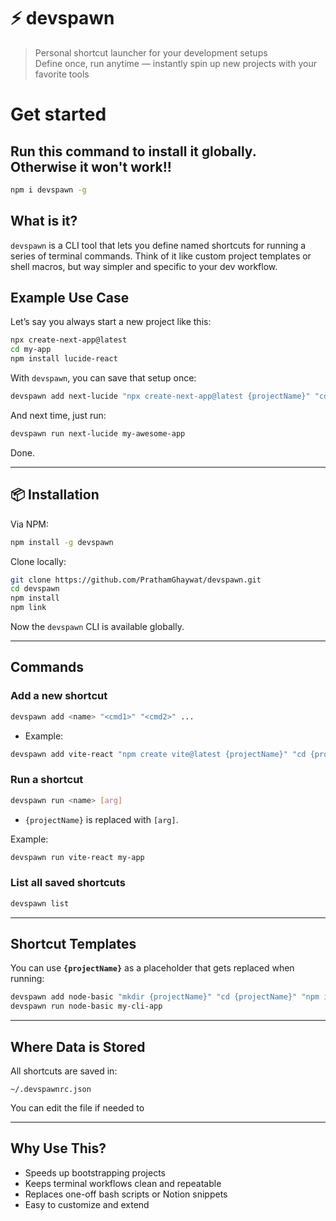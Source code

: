 # ⚡ devspawn

> Personal shortcut launcher for your development setups  
> Define once, run anytime — instantly spin up new projects with your favorite tools

# Get started
## Run this command to install it globally. Otherwise it won't work!!
```bash
npm i devspawn -g
```


## What is it?

`devspawn` is a CLI tool that lets you define named shortcuts for running a series of terminal commands. Think of it like custom project templates or shell macros, but way simpler and specific to your dev workflow.

##  Example Use Case

Let’s say you always start a new project like this:

```bash
npx create-next-app@latest
cd my-app
npm install lucide-react
````

With `devspawn`, you can save that setup once:

```bash
devspawn add next-lucide "npx create-next-app@latest {projectName}" "cd {projectName}" "npm install lucide-react"
```

And next time, just run:

```bash
devspawn run next-lucide my-awesome-app
```

Done.

---

## 📦 Installation
Via NPM:
```bash
npm install -g devspawn
```

Clone locally:

```bash
git clone https://github.com/PrathamGhaywat/devspawn.git
cd devspawn
npm install
npm link
```

Now the `devspawn` CLI is available globally.

---

## Commands

### Add a new shortcut

```bash
devspawn add <name> "<cmd1>" "<cmd2>" ...
```

* Example:

```bash
devspawn add vite-react "npm create vite@latest {projectName}" "cd {projectName}" "npm install"
```

### Run a shortcut

```bash
devspawn run <name> [arg]
```

* `{projectName}` is replaced with `[arg]`.

Example:

```bash
devspawn run vite-react my-app
```


### List all saved shortcuts

```bash
devspawn list
```

---

## Shortcut Templates

You can use **`{projectName}`** as a placeholder that gets replaced when running:

```bash
devspawn add node-basic "mkdir {projectName}" "cd {projectName}" "npm init -y"
devspawn run node-basic my-cli-app
```

---

## Where Data is Stored

All shortcuts are saved in:

```
~/.devspawnrc.json
```

You can edit the file if needed to

---

##  Why Use This?

* Speeds up bootstrapping projects
*  Keeps terminal workflows clean and repeatable
* Replaces one-off bash scripts or Notion snippets
* Easy to customize and extend
